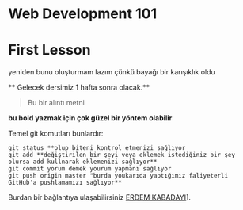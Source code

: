# Web Development 101     

# First Lesson 
yeniden bunu oluşturmam lazım çünkü bayağı bir karışıklık oldu 


** Gelecek dersimiz 1 hafta sonra olacak.**
>Bu bir alıntı metni

__bu bold yazmak için çok güzel bir yöntem olabilir__

Temel git komutları bunlardır:
```
git status **olup biteni kontrol etmenizi sağlıyor 
git add **değiştirilen bir şeyi veya eklemek istediğiniz bir şey olursa add kullnarak eklemenizi sağlıyor**
git commit yorum demek yourum yapmanı sağlıyor
git push origin master "burda youkarıda yaptığımız faliyeterli GitHub'a pushlamamızı sağlıyor**
```
Burdan bir bağlantıya ulaşabilirsiniz [ERDEM KABADAYI](https://www.youtube.com/channel/UCjLNzxio7YMI57e1ArKHpjA)].

